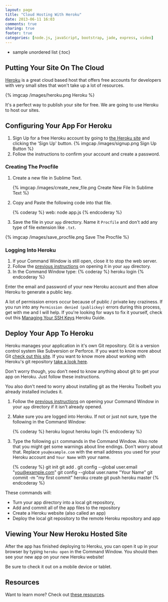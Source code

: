 ```yaml
---
layout: page
title: "Cloud Hosting With Heroku"
date: 2013-06-11 16:03
comments: true
sharing: true
footer: true
categories: [node.js, javaScript, bootstrap, jade, express, video]
---
```


* sample unordered list
{:toc}

## Putting Your Site On The Cloud

[Heroku](https://www.heroku.com/) is a great cloud based host that offers free accounts for developers
with very small sites that won't take up a lot of resources.

{% imgcap /images/heroku.png Heroku %}

It's a perfect way to publish your site for free.  We are going to use Heroku to
host our sites.

## Configuring Your App For Heroku

 1. Sign Up for a free Heroku account by going to [the Heroku site](https://www.heroku.com/)
  and clicking the  'Sign Up' button. {% imgcap /images/signup.png Sign Up Button %}
 2. Follow the instructions to confirm your account and create a password.

### Creating The Procfile

 1. Create a new file in Sublime Text.

    {% imgcap /images/create_new_file.png Create New File In Sublime Text %}

 2. Copy and Paste the following code into that file.

    {% coderay %}
    web: node app.js
    {% endcoderay %}

 3.  Save the file in your `app` directory.  Name it `Procfile` and don't add any type of file
 extension like `.txt`.

{% imgcap /images/save_procfile.png Save The Procfile %}

### Logging Into Heroku

 1. If your Command Window is still open, close it to stop the web server.
 2. Follow the [previous instructions](http://html5devgal.com/getting-started/#running-some-commands-in-the-command-window)
 on opening it in your `app` directory.
 3. In the Command Window type:
    {% coderay %}
    heroku login
    {% endcoderay %}

 Enter the email and password of your new Heroku account and then allow Heroku to
 generate a public key.

 <i class="icon-exclamation-sign bg_red_icon" markdown="0"> </i> A lot of permission errors occur
 because of public / private key craziness.
 If you run into any `Permission denied (publickey)` errors during this process,
 get with me and I will help.  If you're looking for ways to fix it yourself,
 check out this [Managing Your SSH Keys](https://devcenter.heroku.com/articles/keys)
 Heroku Guide.

## Deploy Your App To Heroku

Heroku manages your application in it's own Git repository.  Git is a version control system
like Subversion or Perforce.  If you want to know more about Git
[check out this site](http://git-scm.com/). If you want to know more about working with
Heroku's git repository [take a look here](https://devcenter.heroku.com/articles/git#tracking-your-app-in-git).

Don't worry though, you don't need to know anything about git to get your app on Heroku.
Just follow these instructions.

You also don't need to worry about installing git as the Heroku Toolbelt you already installed
includes it.

 1. Follow the [previous instructions](http://html5devgal.com/getting-started/#running-some-commands-in-the-command-window)
 on opening your Command Window in your `app` directory if it isn't already opened.
 2. Make sure you are logged into Heroku.  If not or just not sure, type the following in the Command Window:

    {% coderay %}
      heroku logout
      heroku login
    {% endcoderay %}

 3. Type the following `git` commands in the Command Window.
 Also note that you might get some warnings about line endings.  Don't worry about that.
 Replace `you@example.com` with the email address you used for your Heroku account and `Your Name` with your name.

    {% coderay %}
      git init
      git add .
      git config --global user.email "you@example.com"
      git config --global user.name "Your Name"
      git commit -m "my first commit"
      heroku create
      git push heroku master
    {% endcoderay %}

These commands will:

 * Turn your app directory into a local git repository,
 * Add and commit all of the app files to the repository
 * Create a Heroku website (also called an app)
 * Deploy the local git repository to the remote Heroku repository and app

## Viewing Your New Heroku Hosted Site

After the app has finished deploying to Heroku, you can open it up
in your browser by typing `heroku open` in the Command Window.
You should then see your new app on your new Heroku website!

Be sure to check it out on a mobile device or tablet.

## Resources
Want to learn more?  Check out [these resources](/resources/).